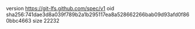 version https://git-lfs.github.com/spec/v1
oid sha256:741dae3d8a039f789b2a1b295117ea8a528662266bab09d93afd0f860bbc4663
size 22232

